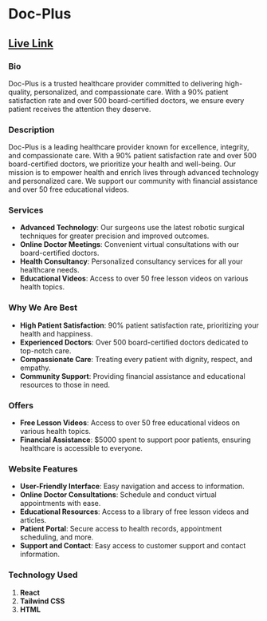 # Doc-Plus

## [Live Link](https://doc-plus-omega.vercel.app/)

### Bio

Doc-Plus is a trusted healthcare provider committed to delivering high-quality, personalized, and compassionate care. With a 90% patient satisfaction rate and over 500 board-certified doctors, we ensure every patient receives the attention they deserve.

### Description

Doc-Plus is a leading healthcare provider known for excellence, integrity, and compassionate care. With a 90% patient satisfaction rate and over 500 board-certified doctors, we prioritize your health and well-being. Our mission is to empower health and enrich lives through advanced technology and personalized care. We support our community with financial assistance and over 50 free educational videos.

### Services

- **Advanced Technology**: Our surgeons use the latest robotic surgical techniques for greater precision and improved outcomes.
- **Online Doctor Meetings**: Convenient virtual consultations with our board-certified doctors.
- **Health Consultancy**: Personalized consultancy services for all your healthcare needs.
- **Educational Videos**: Access to over 50 free lesson videos on various health topics.

### Why We Are Best

- **High Patient Satisfaction**: 90% patient satisfaction rate, prioritizing your health and happiness.
- **Experienced Doctors**: Over 500 board-certified doctors dedicated to top-notch care.
- **Compassionate Care**: Treating every patient with dignity, respect, and empathy.
- **Community Support**: Providing financial assistance and educational resources to those in need.

### Offers

- **Free Lesson Videos**: Access to over 50 free educational videos on various health topics.
- **Financial Assistance**: $5000 spent to support poor patients, ensuring healthcare is accessible to everyone.

### Website Features

- **User-Friendly Interface**: Easy navigation and access to information.
- **Online Doctor Consultations**: Schedule and conduct virtual appointments with ease.
- **Educational Resources**: Access to a library of free lesson videos and articles.
- **Patient Portal**: Secure access to health records, appointment scheduling, and more.
- **Support and Contact**: Easy access to customer support and contact information.

### Technology Used

1. **React**
2. **Tailwind CSS**
3. **HTML**
